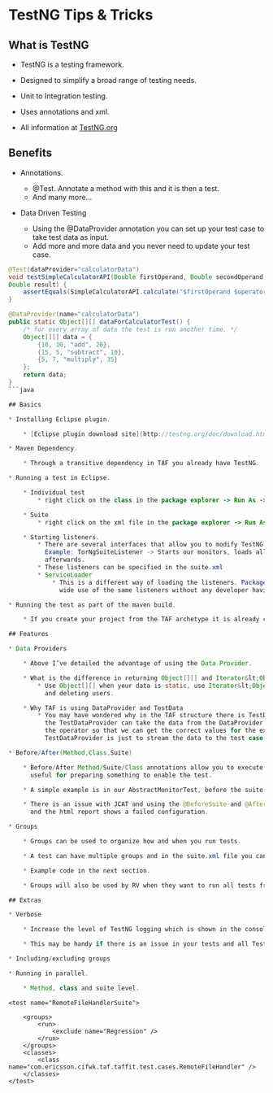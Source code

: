 <head>
   <title>TestNG Tips & Tricks</title>
</head>

# TestNG Tips & Tricks

## What is TestNG

* TestNG is a testing framework.

* Designed to simplify a broad range of testing needs.

* Unit to Integration testing.

* Uses annotations and xml.

* All information at [TestNG.org](http://testng.org/doc/documentation-main.html)

## Benefits

* Annotations.

    * @Test. Annotate a method with this and it is then a test.
    * And many more…

* Data Driven Testing

    * Using the @DataProvider annotation you can set up your test case to take test data as input.
    * Add more and more data and you never need to update your test case.

```java
@Test(dataProvider="calculatorData")
void testSimpleCalculatorAPI(Double firstOperand, Double secondOperand, String operator,
Double result) {
    assertEquals(SimpleCalculatorAPI.calculate("$firstOperand $operator $secondOperand"), result);
}

@DataProvider(name="calculatorData")
public static Object[][] dataForCalculatorTest() {
    /* for every array of data the test is run another time. */
    Object[][] data = {
        {10, 10, "add", 20},
        {15, 5, "subtract", 10},
        {5, 7, "multiply", 35}
    };
    return data;
}
```java

## Basics

* Installing Eclipse plugin.

    * [Eclipse plugin download site](http://testng.org/doc/download.html)

* Maven Dependency.

    * Through a transitive dependency in TAF you already have TestNG.

* Running a test in Eclipse.

    * Individual test
        * right click on the class in the package explorer -> Run As -> TestNG Test

    * Suite
        * right click on the xml file in the package explorer -> Run As -> TestNG Suite

    * Starting listeners.
        * There are several interfaces that allow you to modify TestNG’s behavior. These interfaces are broadly called ``TestNG Listeners''.
          Example: TorNgSuiteListener -> Starts our monitors, loads all TAF Annotations into memory and puts the graph jpegs into the html report
          afterwards.
        * These listeners can be specified in the suite.xml
        * ServiceLoader
            * This is a different way of loading the listeners. Package the listeners into a jar and put that on the class path. Will enable company
              wide use of the same listeners without any developer having to remember where the listeners are stored, just put the jar on the classpath.

* Running the test as part of the maven build.

    * If you create your project from the TAF archetype it is already configured to run the test as part of a Maven install.

## Features

* Data Providers

    * Above I’ve detailed the advantage of using the Data Provider.

    * What is the difference in returning Object[][] and Iterator&lt;Object[]&gt; from the DataProvider method?
        * Use Object[][] when your data is static, use Iterator&lt;Object[]&gt; when you’re data may change during the course of testing, you may be adding
          and deleting users.

    * Why TAF is using DataProvider and TestData
        * You may have wondered why in the TAF structure there is TestDataProvider and Data Provider. – We have these 2 classes so that
          the TestDataProvider can take the data from the DataProvider and supply it to the test case and the DataProvider can also provide the data to
          the operator so that we can get the correct values for the expected and actual and compare them in the testcase. The goal of the
          TestDataProvider is just to stream the data to the test case.

* Before/After(Method,Class,Suite)

    * Before/After Method/Suite/Class annotations allow you to execute a method before/after a method/suite/class. Can be
      useful for preparing something to enable the test.

    * A simple example is in our AbstractMonitorTest, before the suite starts we sleep for 5 seconds.

    * There is an issue with JCAT and using the @BeforeSuite and @AfterSuite annotation, when you pass multiple suite.xml files jenkins
      and the html report shows a failed configuration.

* Groups

    * Groups can be used to organize how and when you run tests.

    * A test can have multiple groups and in the suite.xml file you can specify the groups you can to run or exclude.

    * Example code in the next section.

    * Groups will also be used by RV when they want to run all tests from all teams.

## Extras

* Verbose

    * Increase the level of TestNG logging which is shown in the console.

    * This may be handy if there is an issue in your tests and all TestNG is showing is a one line exception.

* Including/excluding groups

* Running in parallel.

    * Method, class and suite level.

```
<!-- VERBOSE: include it in the suite tag -->
<!-- PARALLEL: include parallel and thread-count in the suite tag -->
<suite name="RemoteFileHandlerSuite" verbose="10" parallel="methods" thread-count="5">
    <!-- This is a comment in the suite.xml file -->

    <test name="RemoteFileHandlerSuite">
<!-- GROUPS: In the groups tag you can include/exclude groups of testcases to be run -->
        <groups>
            <run>
                <exclude name="Regression" />
            </run>
        </groups>
        <classes>
            <class name="com.ericsson.cifwk.taf.taffit.test.cases.RemoteFileHandler" />
        </classes>
    </test>
```
